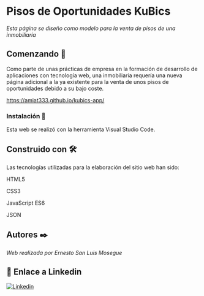 # Pisos de Oportunidades KuBics

_Esta página se diseño como modelo para la venta de pisos de una inmobiliaria_

## Comenzando 🚀

Como parte de unas prácticas de empresa en la formación de desarrollo de aplicaciones con tecnología web, una inmobiliaria requería una nueva página adicional a la ya existente para la venta de unos pisos de oportunidades debido a su bajo coste.

https://amiat333.github.io/kubics-app/

### Instalación 🔧

Esta web se realizó con la herramienta Visual Studio Code.

## Construido con 🛠️

Las tecnologías utilizadas para la elaboración del sitio web han sido:

HTML5

CSS3

JavaScript ES6

JSON

## Autores ✒️

_Web realizada por Ernesto San Luis Mosegue_

## 👋 Enlace a Linkedin

[![Linkedin](https://img.shields.io/badge/LinkedIn-0077B5?style=for-the-badge&logo=linkedin&logoColor=white)](https://www.linkedin.com/in/ernesto-san-luis-mosegue-a018a1144/)
